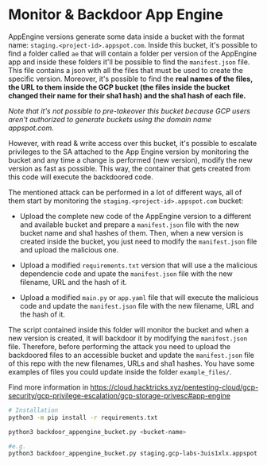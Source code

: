 # Monitor & Backdoor App Engine

AppEngine versions generate some data inside a bucket with the format name: `staging.<project-id>.appspot.com`. Inside this bucket, it's possible to find a folder called `ae` that will contain a folder per version of the AppEngine app and inside these folders it'll be possible to find the `manifest.json` file. This file contains a json with all the files that must be used to create the specific version. Moreover, it's possible to find the **real names of the files, the URL to them inside the GCP bucket (the files inside the bucket changed their name for their sha1 hash) and the sha1 hash of each file.**

*Note that it's not possible to pre-takeover this bucket because GCP users aren't authorized to generate buckets using the domain name appspot.com.*

However, with read & write access over this bucket, it's possible to escalate privileges to the SA attached to the App Engine version by monitoring the bucket and any time a change is performed (new version), modify the new version as fast as possible. This way, the container that gets created from this code will execute the backdoored code.

The mentioned attack can be performed in a lot of different ways, all of them start by monitoring the `staging.<project-id>.appspot.com` bucket:

- Upload the complete new code of the AppEngine version to a different and available bucket and prepare a `manifest.json` file with the new bucket name and sha1 hashes of them. Then, when a new version is created inside the bucket, you just need to modify the `manifest.json` file and upload the malicious one.

- Upload a modified `requirements.txt` version that will use a the malicious dependencie code and upate the `manifest.json` file with the new filename, URL and the hash of it.

- Upload a modified `main.py` or `app.yaml` file that will execute the malicious code and update the `manifest.json` file with the new filename, URL and the hash of it.

The script contained inside this folder will monitor the bucket and when a new version is created, it will backdoor it by modifying the `manifest.json` file. Therefore, before performing the attack you need to upload the backdoored files to an accessible bucket and update the `manifest.json` file of this repo with the new filenames, URLs and sha1 hashes. You have some examples of files you could update inside the folder `example_files/`.

Find more information in https://cloud.hacktricks.xyz/pentesting-cloud/gcp-security/gcp-privilege-escalation/gcp-storage-privesc#app-engine

```bash
# Installation
python3 -m pip install -r requirements.txt

python3 backdoor_appengine_bucket.py <bucket-name>

#e.g.
python3 backdoor_appengine_bucket.py staging.gcp-labs-3uis1xlx.appspot.com
```
